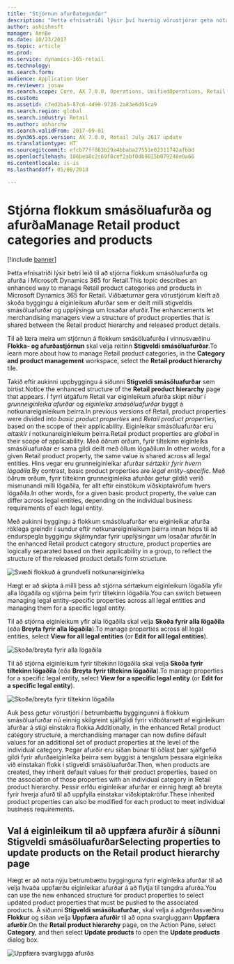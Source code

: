 ```yaml
---
title: "Stjórnun afurðategundar"
description: "Þetta efnisatriði lýsir því hvernig vörustjórar geta notað flokka smásöluafurða til að stjórna tengslum milli stigveldis smásöluafurðar og upplýsinga um losaðar afurðir."
author: ashishmsft
manager: AnnBe
ms.date: 10/23/2017
ms.topic: article
ms.prod: 
ms.service: dynamics-365-retail
ms.technology: 
ms.search.form: 
audience: Application User
ms.reviewer: josaw
ms.search.scope: Core, AX 7.0.0, Operations, UnifiedOperations, Retail
ms.custom: 
ms.assetid: c7ed2ba5-87c6-4d99-9728-2a83e6d95ca9
ms.search.region: global
ms.search.industry: Retail
ms.author: asharchw
ms.search.validFrom: 2017-09-01
ms.dyn365.ops.version: AX 7.0.0, Retail July 2017 update
ms.translationtype: HT
ms.sourcegitcommit: efcb77ff883b29a4bbaba27551e02311742afbbd
ms.openlocfilehash: 106beb8c2c69f8cef2abf0db9015b079248e0a66
ms.contentlocale: is-is
ms.lasthandoff: 05/08/2018

---
```


# <a name="manage-retail-product-categories-and-products"></a><span data-ttu-id="e1c20-103">Stjórna flokkum smásöluafurða og afurða</span><span class="sxs-lookup"><span data-stu-id="e1c20-103">Manage Retail product categories and products</span></span>

[!include [banner](./includes/banner.md)]

<span data-ttu-id="e1c20-104">Þetta efnisatriði lýsir betri leið til að stjórna flokkum smásöluafurða og afurða í Microsoft Dynamics 365 for Retail.</span><span class="sxs-lookup"><span data-stu-id="e1c20-104">This topic describes an enhanced way to manage Retail product categories and products in Microsoft Dynamics 365 for Retail.</span></span> <span data-ttu-id="e1c20-105">Viðbæturnar gera vörustjórum kleift að skoða byggingu á eiginleikum afurðar sem er deilt milli stigveldis smásöluafurðar og upplýsinga um losaðar afurðir.</span><span class="sxs-lookup"><span data-stu-id="e1c20-105">The enhancements let merchandising managers view a structure of product properties that is shared between the Retail product hierarchy and released product details.</span></span>

<span data-ttu-id="e1c20-106">Til að læra meira um stjórnun á flokkum smásöluafurða í vinnusvæðinu **Flokka- og afurðastjórnun** skal velja reitinn **Stigveldi smásöluafurðar**.</span><span class="sxs-lookup"><span data-stu-id="e1c20-106">To learn more about how to manage Retail product categories, in the **Category and product management** workspace, select the **Retail product hierarchy** tile.</span></span>

<span data-ttu-id="e1c20-107">Takið eftir aukinni uppbyggingu á síðunni **Stigveldi smásöluafurðar** sem birtist.</span><span class="sxs-lookup"><span data-stu-id="e1c20-107">Notice the enhanced structure of the **Retail product hierarchy** page that appears.</span></span> <span data-ttu-id="e1c20-108">Í fyrri útgáfum Retail var eiginleikum afurða skipt niður í *grunneiginleika afurðar* og *eiginleika smásöluafurðar* byggt á notkunareiginleikum þeirra.</span><span class="sxs-lookup"><span data-stu-id="e1c20-108">In previous versions of Retail, product properties were divided into *basic product properties* and *Retail product properties*, based on the scope of their applicability.</span></span> <span data-ttu-id="e1c20-109">Eiginleikar smásöluafurðar eru *altækir* í notkunareiginleikum þeirra.</span><span class="sxs-lookup"><span data-stu-id="e1c20-109">Retail product properties are *global* in their scope of applicability.</span></span> <span data-ttu-id="e1c20-110">Með öðrum orðum, fyrir tiltekinn eiginleika smásöluafurðar er sama gildi deilt með öllum lögaðilum.</span><span class="sxs-lookup"><span data-stu-id="e1c20-110">In other words, for a given Retail product property, the same value is shared across all legal entities.</span></span> <span data-ttu-id="e1c20-111">Hins vegar eru grunneiginleikar afurðar *sértækir fyrir hvern lögaðila*.</span><span class="sxs-lookup"><span data-stu-id="e1c20-111">By contrast, basic product properties are *legal entity–specific*.</span></span> <span data-ttu-id="e1c20-112">Með öðrum orðum, fyrir tiltekinn grunneiginleika afurðar getur gildið verið mismunandi milli lögaðila, fer allt eftir einstökum viðskiptakröfum hvers lögaðila.</span><span class="sxs-lookup"><span data-stu-id="e1c20-112">In other words, for a given basic product property, the value can differ across legal entities, depending on the individual business requirements of each legal entity.</span></span>

<span data-ttu-id="e1c20-113">Með aukinni byggingu á flokkum smásöluafurðar eru eiginleikar afurða röklega greindir í sundur eftir notkunareiginleikum þeirra innan hóps til að endurspegla byggingu skjámyndar fyrir upplýsingar um losaðar afurðir.</span><span class="sxs-lookup"><span data-stu-id="e1c20-113">In the enhanced Retail product category structure, product properties are logically separated based on their applicability in a group, to reflect the structure of the released product details form structure.</span></span>

![Svæði flokkuð á grundvelli notkunareiginleika](media/NoticeGroupingOfFieldsBasedOnTheirScope.PNG)

<span data-ttu-id="e1c20-115">Hægt er að skipta á milli þess að stjórna sértækum eiginleikum lögaðila yfir alla lögaðila og stjórna þeim fyrir tiltekinn lögaðila.</span><span class="sxs-lookup"><span data-stu-id="e1c20-115">You can switch between managing legal entity–specific properties across all legal entities and managing them for a specific legal entity.</span></span>

<span data-ttu-id="e1c20-116">Til að stjórna eiginleikum yfir alla lögaðila skal velja **Skoða fyrir alla lögaðila** (eða **Breyta fyrir alla lögaðila**).</span><span class="sxs-lookup"><span data-stu-id="e1c20-116">To manage properties across all legal entities, select **View for all legal entities** (or **Edit for all legal entities**).</span></span>

![Skoða/breyta fyrir alla lögaðila](media/ToggleBackToEditForSpecificLegalEntity.PNG)

<span data-ttu-id="e1c20-118">Til að stjórna eiginleikum fyrir tiltekinn lögaðila skal velja **Skoða fyrir tiltekinn lögaðila** (eða **Breyta fyrir tiltekinn lögaðila**).</span><span class="sxs-lookup"><span data-stu-id="e1c20-118">To manage properties for a specific legal entity, select **View for a specific legal entity** (or **Edit for a specific legal entity**).</span></span>

![Skoða/breyta fyrir tiltekinn lögaðila](media/ToggleToEditForAllLegalEntities.PNG)

<span data-ttu-id="e1c20-120">Auk þess getur vörustjóri í betrumbættu byggingunni á flokkum smásöluafurðar nú einnig skilgreint sjálfgildi fyrir viðbótarsett af eiginleikum afurðar á stigi einstakra flokka.</span><span class="sxs-lookup"><span data-stu-id="e1c20-120">Additionally, in the enhanced Retail product category structure, a merchandising manager can now define default values for an additional set of product properties at the level of the individual category.</span></span> <span data-ttu-id="e1c20-121">Þegar afurðir eru síðan búnar til öðlast þær sjálfgefið gildi fyrir afurðaeiginleika þeirra sem byggist á tengslum þessara eiginleika við einstakan flokk í stigveldi smásöluafurðar.</span><span class="sxs-lookup"><span data-stu-id="e1c20-121">Then, when products are created, they inherit default values for their product properties, based on the association of those properties with an individual category in Retail product hierarchy.</span></span> <span data-ttu-id="e1c20-122">Þessir erfðu eiginleikar afurðar er einnig hægt að breyta fyrir hverja afurð til að uppfylla einstakar viðskiptakröfur.</span><span class="sxs-lookup"><span data-stu-id="e1c20-122">These inherited product properties can also be modified for each product to meet individual business requirements.</span></span>

## <a name="selecting-properties-to-update-products-on-the-retail-product-hierarchy-page"></a><span data-ttu-id="e1c20-123">Val á eiginleikum til að uppfæra afurðir á síðunni Stigveldi smásöluafurðar</span><span class="sxs-lookup"><span data-stu-id="e1c20-123">Selecting properties to update products on the Retail product hierarchy page</span></span>

<span data-ttu-id="e1c20-124">Hægt er að nota nýju betrumbættu bygginguna fyrir eiginleika afurðar til að velja hvaða uppfærðu eiginleikar afurðar á að flytja til tengdra afurða.</span><span class="sxs-lookup"><span data-stu-id="e1c20-124">You can use the new enhanced structure for product properties to select updated product properties that must be pushed to the associated products.</span></span> <span data-ttu-id="e1c20-125">Á síðunni **Stigveldi smásöluafurðar**, skal velja á aðgerðasvæðinu **Flokkur** og síðan velja **Uppfæra afurðir** til að opna svargluggann **Uppfæra afurðir**.</span><span class="sxs-lookup"><span data-stu-id="e1c20-125">On the **Retail product hierarchy** page, on the Action Pane, select **Category**, and then select **Update products** to open the **Update products** dialog box.</span></span>

![Uppfæra svarglugga afurða](media/NewUpdateProductsEnhancedView.PNG)


